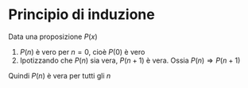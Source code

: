 # Principio di induzione
Data una proposizione $P(x)$

1. $P(n)$ è vero per $n=0$, cioè $P(0)$ è vero
2. Ipotizzando che $P(n)$ sia vera, $P(n+1)$ è vera. Ossia $P(n) \Longrightarrow P(n+1)$

Quindi $P(n)$ è vera per tutti gli $n$
